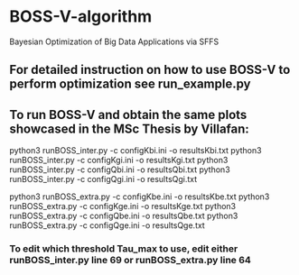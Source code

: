 # BOSS-V-algorithm
Bayesian Optimization of Big Data Applications via SFFS 

## For detailed instruction on how to use BOSS-V to perform optimization see run_example.py

## To run BOSS-V and obtain the same plots showcased in the MSc Thesis by Villafan:

python3 runBOSS_inter.py -c configKbi.ini -o resultsKbi.txt
python3 runBOSS_inter.py -c configKgi.ini -o resultsKgi.txt
python3 runBOSS_inter.py -c configQbi.ini -o resultsQbi.txt
python3 runBOSS_inter.py -c configQgi.ini -o resultsQgi.txt

python3 runBOSS_extra.py -c configKbe.ini -o resultsKbe.txt
python3 runBOSS_extra.py -c configKge.ini -o resultsKge.txt
python3 runBOSS_extra.py -c configQbe.ini -o resultsQbe.txt
python3 runBOSS_extra.py -c configQge.ini -o resultsQge.txt

### To edit which threshold Tau_max to use, edit either runBOSS_inter.py line 69 or runBOSS_extra.py line 64
